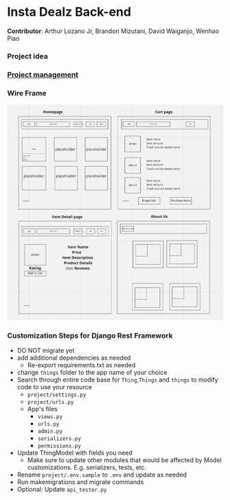 # Insta Dealz Back-end

**Contributor**: Arthur Lozano Jr, Brandon Mizutani, David Waiganjo, Wenhao Piao

### Project idea

### [Project management](https://github.com/orgs/Team-PythonGo/projects/1)

### Wire Frame

![Wire Frame](assets/wireframe.png)

### Customization Steps for Django Rest Framework

- DO NOT migrate yet
- add additional dependencies as needed
  - Re-export requirements.txt as needed
- change `things` folder to the app name of your choice
- Search through entire code base for `Thing`,`Things` and `things` to modify code to use your resource
  - `project/settings.py`
  - `project/urls.py`
  - App's files
    - `views.py`
    - `urls.py`
    - `admin.py`
    - `serializers.py`
    - `permissions.py`
- Update ThingModel with fields you need
  - Make sure to update other modules that would be affected by Model customizations. E.g. serializers, tests, etc.
- Rename `project/.env.sample` to `.env` and update as needed
- Run makemigrations and migrate commands
- Optional: Update `api_tester.py`
